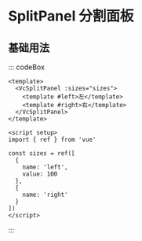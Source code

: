 # SplitPanel 分割面板

## 基础用法

::: codeBox
```vue
<template>
  <VcSplitPanel :sizes="sizes">
    <template #left>左</template>
    <template #right>右</template>
  </VcSplitPanel>
</template>

<script setup>
import { ref } from 'vue'

const sizes = ref([
  {
    name: 'left',
    value: 100
  },
  {
    name: 'right'
  }
])
</script>
```
:::

